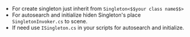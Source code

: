 * For create singleton just inherit from `Singleton<$$your class name$$>`
* For autosearch and initialize hiden Singleton's place `SingletonInvoker.cs` to scene.
* If need use `ISingleton.cs` in your scripts for autosearch and initialize.
